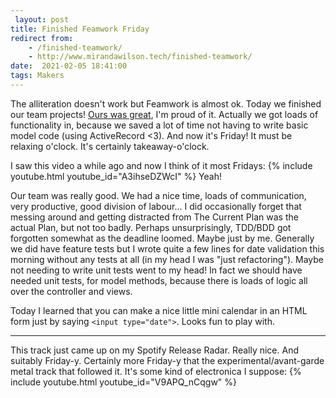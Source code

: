 ```yaml
---
 layout: post
title: Finished Feamwork Friday
redirect from:
    - /finished-teamwork/
    - http://www.mirandawilson.tech/finished-teamwork/
date:  2021-02-05 18:41:00
tags: Makers
---
```

The alliteration doesn't work but Feamwork is almost ok. Today we finished our team projects! [Ours was great](https://github.com/JoshSinyor/makersbnb), I'm proud of it. Actually we got loads of functionality in, because we saved a lot of time not having to write basic model code (using ActiveRecord <3). And now it's Friday! It must be relaxing o'clock. It's certainly takeaway-o'clock.

I saw this video a while ago and now I think of it most Fridays:
{% include youtube.html youtube_id="A3ihseDZWcI" %}
Yeah!

Our team was really good. We had a nice time, loads of communication, very productive, good division of labour... I did occasionally forget that messing around and getting distracted from The Current Plan was the actual Plan, but not too badly. Perhaps unsurprisingly, TDD/BDD got forgotten somewhat as the deadline loomed. Maybe just by me. Generally we did have feature tests but I wrote quite a few lines for date validation this morning without any tests at all (in my head I was "just refactoring"). Maybe not needing to write unit tests went to my head! In fact we should have needed unit tests, for model methods, because there is loads of logic all over the controller and views.

Today I learned that you can make a nice little mini calendar in an HTML form just by saying `<input type="date">`. Looks fun to play with.  

***
This track just came up on my Spotify Release Radar. Really nice. And suitably Friday-y. Certainly more Friday-y that the experimental/avant-garde metal track that followed it. It's some kind of electronica I suppose:
{% include youtube.html youtube_id="V9APQ_nCqgw" %}
